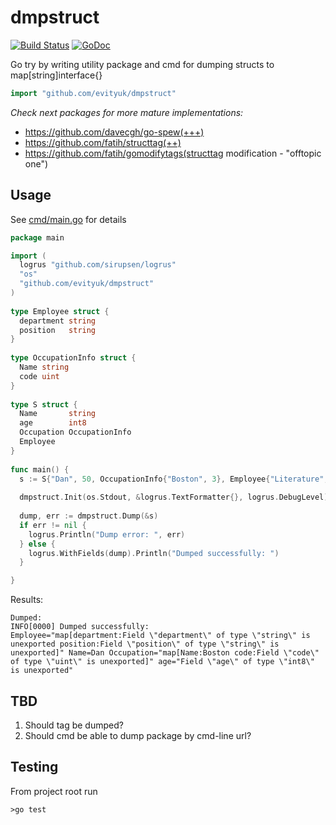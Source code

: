 # dmpstruct
[![Build Status](https://travis-ci.com/evityuk/dmpstruct.svg?branch=master)](https://travis-ci.com/evityuk/dmpstruct)
[![GoDoc](https://godoc.org/github.com/evityuk/dmpstruct?status.svg)](https://godoc.org/github.com/evityuk/dmpstruct)

Go try by writing utility package and cmd for dumping structs to map[string]interface{}

```Go
import "github.com/evityuk/dmpstruct"
```

*Check next packages for more mature implementations:*
 - https://github.com/davecgh/go-spew(+++)
 - https://github.com/fatih/structtag(++)
 - https://github.com/fatih/gomodifytags(structtag modification - "offtopic one")

## Usage

See [cmd/main.go]() for details

```Go
package main                                     

import (                                                                           
  logrus "github.com/sirupsen/logrus"                                              
  "os"                                                                             
  "github.com/evityuk/dmpstruct"                                                              
)                                                                                  
                                                                                   
type Employee struct {                                                             
  department string                                                                
  position   string                                                                
}                                                                                  
                                                                                   
type OccupationInfo struct {                                                       
  Name string                                                                      
  code uint                                                                        
}                                                                                  
                                                                                   
type S struct {                                                                    
  Name       string                                                                
  age        int8                                                                  
  Occupation OccupationInfo                                                        
  Employee                                                                         
}                                                                                  
                                                                                   
func main() {                                                                      
  s := S{"Dan", 50, OccupationInfo{"Boston", 3}, Employee{"Literature", "Writer"}} 
                                                                                   
  dmpstruct.Init(os.Stdout, &logrus.TextFormatter{}, logrus.DebugLevel)            
                                                                                   
  dump, err := dmpstruct.Dump(&s)                                                   
  if err != nil {                                                                  
    logrus.Println("Dump error: ", err)                                            
  } else {                                                                         
    logrus.WithFields(dump).Println("Dumped successfully: ")                       
  }                                                                                

}                                                                                  
```
Results:
```
Dumped: 
INFO[0000] Dumped successfully:                          
Employee="map[department:Field \"department\" of type \"string\" is unexported position:Field \"position\" of type \"string\" is unexported]" Name=Dan Occupation="map[Name:Boston code:Field \"code\" of type \"uint\" is unexported]" age="Field \"age\" of type \"int8\" is unexported"
```

## TBD

1. Should tag be dumped?
2. Should cmd be able to dump package by cmd-line url?


## Testing 
From project root run 
```
>go test
```
